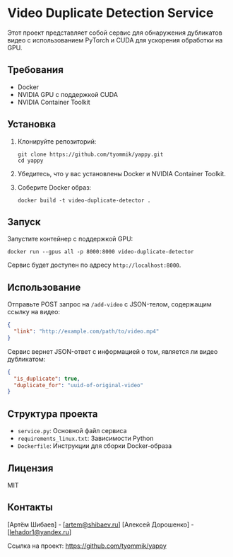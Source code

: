 # Video Duplicate Detection Service

Этот проект представляет собой сервис для обнаружения дубликатов видео с использованием PyTorch и CUDA для ускорения обработки на GPU.

## Требования

- Docker
- NVIDIA GPU с поддержкой CUDA
- NVIDIA Container Toolkit

## Установка

1. Клонируйте репозиторий:
   ```
   git clone https://github.com/tyommik/yappy.git
   cd yappy
   ```

2. Убедитесь, что у вас установлены Docker и NVIDIA Container Toolkit.

3. Соберите Docker образ:
   ```
   docker build -t video-duplicate-detector .
   ```

## Запуск

Запустите контейнер с поддержкой GPU:

```
docker run --gpus all -p 8000:8000 video-duplicate-detector
```

Сервис будет доступен по адресу `http://localhost:8000`.

## Использование

Отправьте POST запрос на `/add-video` с JSON-телом, содержащим ссылку на видео:

```json
{
  "link": "http://example.com/path/to/video.mp4"
}
```

Сервис вернет JSON-ответ с информацией о том, является ли видео дубликатом:

```json
{
  "is_duplicate": true,
  "duplicate_for": "uuid-of-original-video"
}
```

## Структура проекта

- `service.py`: Основной файл сервиса
- `requirements_linux.txt`: Зависимости Python
- `Dockerfile`: Инструкции для сборки Docker-образа

## Лицензия
MIT

## Контакты

[Артём Шибаев] - [artem@shibaev.ru]
[Алексей Дорошенко] - [lehador1@yandex.ru]

Ссылка на проект: https://github.com/tyommik/yappy
